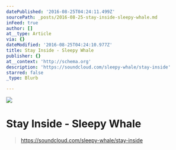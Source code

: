 ```yaml
---
datePublished: '2016-08-25T04:24:11.499Z'
sourcePath: _posts/2016-08-25-stay-inside-sleepy-whale.md
inFeed: true
author: []
at__type: Article
via: {}
dateModified: '2016-08-25T04:24:10.977Z'
title: Stay Inside - Sleepy Whale
publisher: {}
at__context: 'http://schema.org'
description: 'https://soundcloud.com/sleepy-whale/stay-inside'
starred: false
_type: Blurb

---
```

![](https://the-grid-user-content.s3-us-west-2.amazonaws.com/0d94a7eb-5137-4702-8bc4-38f0f62ce961.png)

# Stay Inside - Sleepy Whale

> https://soundcloud.com/sleepy-whale/stay-inside